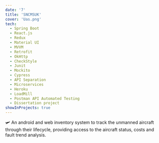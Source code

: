 ```yaml
---
date: '7'
title: 'SNCMSUK'
cover: 'Uas.png'
tech:
  - Spring Boot 
  - React.js
  - Redux
  - Material UI
  - MVVM
  - Retrofit
  - OkHttp
  - CheckStyle
  - Junit 
  - Mockito
  - Cypress
  - API Separation
  - Microservices
  - Heroku
  - LoadMill
  - Postman API Automated Testing
  - Dissertation project
showInProjects: true
---
```

🛩️ An android and web inventory system to track the unmanned aircraft through their lifecycle, providing access to the aircraft status, costs and fault trend analysis.

<!-- An android and web inventory system to track the unmanned aircraft through their lifecycle, providing access to the aircraft status, costs and fault trend analysis. The android application uses the MVVM architecture, Retrofit, and OkHttp, while MaterialUI, React JavaScript, and Redux are used for the web application, and Spring Boot for the backend. -->